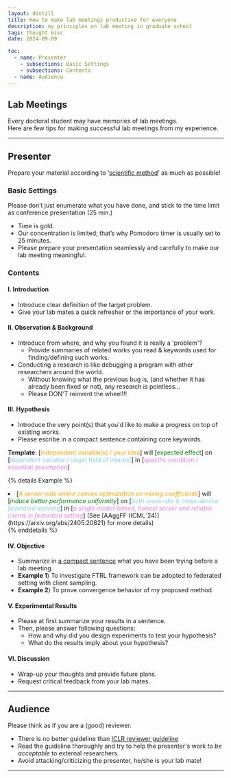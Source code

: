 ```yaml
---
layout: distill
title: How to make lab meetings productive for everyone
description: my principles on lab meeting in graduate school
tags: thought misc
date: 2024-09-09

toc:
  - name: Presenter
    - subsections: Basic Settings
    - subsections: Contents
  - name: Audience
---
```


## Lab Meetings

Every doctoral student may have memories of lab meetings.  
Here are few tips for making successful lab meetings from my experience.  

---

## Presenter

Prepare your material according to ‘[scientific method](https://en.wikipedia.org/wiki/Scientific_method#Elements_of_inquiry)’ as much as possible!

### Basic Settings

Please don’t just enumerate what you have done, and stick to the time limit as conference presentation (25 min.)
- Time is gold.
- Our concentration is limited; that’s why Pomodoro timer is usually set to 25 minutes.
- Please prepare your presentation seamlessly and carefully to make our lab meeting meaningful.

### Contents

#### I. Introduction

- Introduce clear definition of the target problem.
- Give your lab mates a quick refresher or the importance of your work.

#### II. Observation & Background

- Introduce from where, and why you found it is really a 'problem'?
  - Provide summaries of related works you read & keywords used for finding/defining such works.
- Conducting a research is like debugging a program with other researchers around the world.
  - Without knowing what the previous bug is, (and whether it has already been fixed or not), any research is pointless…
  - Please DON'T reinvent the wheel!!!

#### III. Hypothesis

- Introduce the very point(s) that you'd like to make a progress on top of existing works.
- Please escribe in a compact sentence containing core keywords.  

<b>Template</b>: [<font color='orange'>independent variable(s) / your idea</font>] will [<font color='green'>expected effect</font>] on [<font color='skyblue'>dependent variable / target field of interest</font>] in [<font color='violet'>specific condition / essential assumption</font>]

{% details Example %}
<li> 
[<font color='orange'><i>A server-side online convex optimization on mixing coefficients</i></font>] will [<font color='green'><i>induce better performance uniformity</i></font>] on [<font color='skyblue'><i>both cross-silo & cross-device federated learning</i></font>] in [<font color='violet'><i>a single model-based, honest server and reliable clients in federated setting</i></font>] (See [AAggFF (ICML`24)](https://arxiv.org/abs/2405.20821) for more details)
</li>
{% enddetails %}

#### IV. Objective

- Summarize in <u>a compact sentence</u> what you have been trying before a lab meeting.
- <b>Example 1</b>) To investigate FTRL framework can be adopted to federated setting with client sampling.
- <b>Example 2</b>) To prove convergence behavior of my proposed method.

#### V. Experimental Results

- Please at first summarize your results in a sentence.
- Then, please answer following questions:
  - How and why did you design experiments to test your hypothesis?
  - What do the results imply about your hypothesis?

#### VI. Discussion

- Wrap-up your thoughts and provide future plans.
- Request critical feedback from your lab mates.

---

## Audience

Please think as if you are a (good) reviewer.
- There is no better guideline than [ICLR reviewer guideline](https://iclr.cc/Conferences/2024/ReviewerGuide#Reviewing%20instructions)
- Read the guideline thoroughly and try to help the presenter's work _to be acceptable_ to external researchers.
- Avoid attacking/criticizing the presenter, he/she is your lab mate!

---